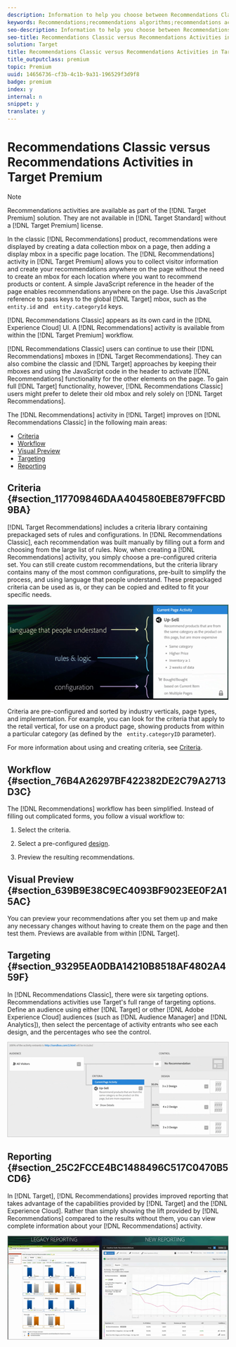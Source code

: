 ```yaml
---
description: Information to help you choose between Recommendations Classic and Recommendations activities in Target Premium.
keywords: Recommendations;recommendations algorithms;recommendations activity;recommendations classic
seo-description: Information to help you choose between Recommendations Classic and Recommendations activities in Target Premium.
seo-title: Recommendations Classic versus Recommendations Activities in Target Premium
solution: Target
title: Recommendations Classic versus Recommendations Activities in Target Premium
title_outputclass: premium
topic: Premium
uuid: 14656736-cf3b-4c1b-9a31-196529f3d9f8
badge: premium
index: y
internal: n
snippet: y
translate: y
---
```


# Recommendations Classic versus Recommendations Activities in Target Premium


>[!NOTE]
>
>Recommendations activities are available as part of the [!DNL  Target Premium] solution. They are not available in [!DNL  Target Standard] without a [!DNL  Target Premium] license. 



In the classic [!DNL  Recommendations] product, recommendations were displayed by creating a data collection mbox on a page, then adding a display mbox in a specific page location. The [!DNL  Recommendations] activity in [!DNL  Target Premium] allows you to collect visitor information and create your recommendations anywhere on the page without the need to create an mbox for each location where you want to recommend products or content. A simple JavaScript reference in the header of the page enables recommendations anywhere on the page. Use this JavaScript reference to pass keys to the global [!DNL  Target] mbox, such as the ` entity.id` and ` entity.categoryId` keys. 

[!DNL  Recommendations Classic] appears as its own card in the [!DNL  Experience Cloud] UI. A [!DNL  Recommendations] activity is available from within the [!DNL  Target Premium] workflow. 

[!DNL  Recommendations Classic] users can continue to use their [!DNL  Recommendations] mboxes in [!DNL  Target Recommendations]. They can also combine the classic and [!DNL  Target] approaches by keeping their mboxes and using the JavaScript code in the header to activate [!DNL  Recommendations] functionality for the other elements on the page. To gain full [!DNL  Target] functionality, however, [!DNL  Recommendations Classic] users might prefer to delete their old mbox and rely solely on [!DNL  Target Recommendations]. 

The [!DNL  Recommendations] activity in [!DNL  Target] improves on [!DNL  Recommendations Classic] in the following main areas: 


* [ Criteria](../c_recommendations/c_recommendations-classic-versus-recommendations-activities-target-premium.md#section_117709846DAA404580EBE879FFCBD9BA)
* [ Workflow](../c_recommendations/c_recommendations-classic-versus-recommendations-activities-target-premium.md#section_76B4A26297BF422382DE2C79A2713D3C)
* [ Visual Preview](../c_recommendations/c_recommendations-classic-versus-recommendations-activities-target-premium.md#section_639B9E38C9EC4093BF9023EE0F2A15AC)
* [ Targeting](../c_recommendations/c_recommendations-classic-versus-recommendations-activities-target-premium.md#section_93295EA0DBA14210B8518AF4802A459F)
* [ Reporting](../c_recommendations/c_recommendations-classic-versus-recommendations-activities-target-premium.md#section_25C2FCCE4BC1488496C517C0470B5CD6)


## Criteria {#section_117709846DAA404580EBE879FFCBD9BA}

[!DNL  Target Recommendations] includes a criteria library containing prepackaged sets of rules and configurations. In [!DNL  Recommendations Classic], each recommendation was built manually by filling out a form and choosing from the large list of rules. Now, when creating a [!DNL  Recommendations] activity, you simply choose a pre-configured criteria set. You can still create custom recommendations, but the criteria library contains many of the most common configurations, pre-built to simplify the process, and using language that people understand. These prepackaged criteria can be used as is, or they can be copied and edited to fit your specific needs. 

![](assets/overview_criteria.png) 

Criteria are pre-configured and sorted by industry verticals, page types, and implementation. For example, you can look for the criteria that apply to the retail vertical, for use on a product page, showing products from within a particular category (as defined by the ` entity.categoryID` parameter). 

For more information about using and creating criteria, see [ Criteria](../c_recommendations/c_algorithms/c_algorithms.md#concept_4BD01DC437F543C0A13621C93A302750). 

## Workflow {#section_76B4A26297BF422382DE2C79A2713D3C}

The [!DNL  Recommendations] workflow has been simplified. Instead of filling out complicated forms, you follow a visual workflow to: 


1. Select the criteria. 

1. Select a pre-configured [ design](../c_recommendations/t_create_recs_activity/c_design-overview/t_create_design.md#task_CC5BD28C364742218C1ACAF0D45E0E14). 

1. Preview the resulting recommendations. 



## Visual Preview {#section_639B9E38C9EC4093BF9023EE0F2A15AC}

You can preview your recommendations after you set them up and make any necessary changes without having to create them on the page and then test them. Previews are available from within [!DNL  Target]. 

## Targeting {#section_93295EA0DBA14210B8518AF4802A459F}

In [!DNL  Recommendations Classic], there were six targeting options. Recommendations activities use Target's full range of targeting options. Define an audience using either [!DNL  Target] or other [!DNL  Adobe Experience Cloud] audiences (such as [!DNL  Audience Manager] and [!DNL  Analytics]), then select the percentage of activity entrants who see each design, and the percentages who see the control. 

![](assets/overview_targeting.png) 

## Reporting {#section_25C2FCCE4BC1488496C517C0470B5CD6}

In [!DNL  Target], [!DNL  Recommendations] provides improved reporting that takes advantage of the capabilities provided by [!DNL  Target] and the [!DNL  Experience Cloud]. Rather than simply showing the lift provided by [!DNL  Recommendations] compared to the results without them, you can view complete information about your [!DNL  Recommendations] activity. 

![](assets/overview_report.png) 
